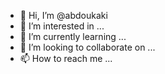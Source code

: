 - 👋 Hi, I’m @abdoukaki
- 👀 I’m interested in ...
- 🌱 I’m currently learning ...
- 💞️ I’m looking to collaborate on ...
- 📫 How to reach me ...

<!---
abdoukaki/abdoukaki is a ✨ special ✨ repository because its `README.md` (this file) appears on your GitHub profile.
You can click the Preview link to take a look at your changes.
--->
